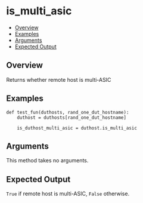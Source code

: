# is_multi_asic

- [Overview](#overview)
- [Examples](#examples)
- [Arguments](#arguments)
- [Expected Output](#expected-output)

## Overview
Returns whether remote host is multi-ASIC

## Examples
```
def test_fun(duthosts, rand_one_dut_hostname):
    duthost = duthosts[rand_one_dut_hostname]

    is_duthost_multi_asic = duthost.is_multi_asic
```

## Arguments
This method takes no arguments.

## Expected Output
`True` if remote host is multi-ASIC, `False` otherwise.
